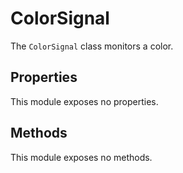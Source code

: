 # ColorSignal

The `ColorSignal` class monitors a color.

## Properties

This module exposes no properties.

## Methods

This module exposes no methods.

